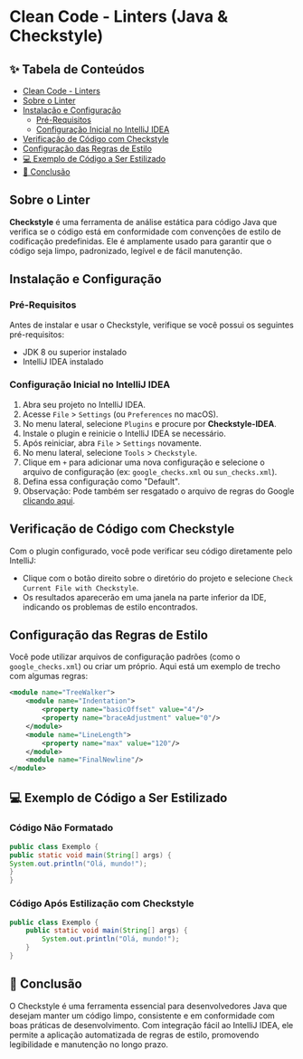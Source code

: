 # Clean Code - Linters (Java & Checkstyle)

## ✨ Tabela de Conteúdos

- [Clean Code - Linters](#clean-code---linters-java--checkstyle)
- [Sobre o Linter](#sobre-o-linter)
- [Instalação e Configuração](#instalação-e-configuração)
  - [Pré-Requisitos](#pré-requisitos)
  - [Configuração Inicial no IntelliJ IDEA](#configuração-inicial-no-intellij-idea)
- [Verificação de Código com Checkstyle](#verificação-de-código-com-checkstyle)
- [Configuração das Regras de Estilo](#configuração-das-regras-de-estilo)
- [💻 Exemplo de Código a Ser Estilizado](#-exemplo-de-código-a-ser-estilizado)
- [📜 Conclusão](#-conclusão)

## Sobre o Linter

**Checkstyle** é uma ferramenta de análise estática para código Java que verifica se o código está em conformidade com convenções de estilo de codificação predefinidas. Ele é amplamente usado para garantir que o código seja limpo, padronizado, legível e de fácil manutenção.

## Instalação e Configuração

### Pré-Requisitos

Antes de instalar e usar o Checkstyle, verifique se você possui os seguintes pré-requisitos:

- JDK 8 ou superior instalado
- IntelliJ IDEA instalado

### Configuração Inicial no IntelliJ IDEA

1. Abra seu projeto no IntelliJ IDEA.
2. Acesse `File` > `Settings` (ou `Preferences` no macOS).
3. No menu lateral, selecione `Plugins` e procure por **Checkstyle-IDEA**.
4. Instale o plugin e reinicie o IntelliJ IDEA se necessário.
5. Após reiniciar, abra `File` > `Settings` novamente.
6. No menu lateral, selecione `Tools` > `Checkstyle`.
7. Clique em `+` para adicionar uma nova configuração e selecione o arquivo de configuração (ex: `google_checks.xml` ou `sun_checks.xml`).
8. Defina essa configuração como "Default".
9. Observação: Pode também ser resgatado o arquivo de regras do Google [clicando aqui](https://raw.githubusercontent.com/checkstyle/checkstyle/master/src/main/resources/google_checks.xml).

## Verificação de Código com Checkstyle

Com o plugin configurado, você pode verificar seu código diretamente pelo IntelliJ:

- Clique com o botão direito sobre o diretório do projeto e selecione `Check Current File with Checkstyle`.
- Os resultados aparecerão em uma janela na parte inferior da IDE, indicando os problemas de estilo encontrados.

## Configuração das Regras de Estilo

Você pode utilizar arquivos de configuração padrões (como o `google_checks.xml`) ou criar um próprio. Aqui está um exemplo de trecho com algumas regras:

```xml
<module name="TreeWalker">
    <module name="Indentation">
        <property name="basicOffset" value="4"/>
        <property name="braceAdjustment" value="0"/>
    </module>
    <module name="LineLength">
        <property name="max" value="120"/>
    </module>
    <module name="FinalNewline"/>
</module>
```

## 💻 Exemplo de Código a Ser Estilizado

### Código Não Formatado
```java
public class Exemplo {
public static void main(String[] args) {
System.out.println("Olá, mundo!");
}
}
```


### Código Após Estilização com Checkstyle

```java
public class Exemplo {
    public static void main(String[] args) {
        System.out.println("Olá, mundo!");
    }
}
```

## 📜 Conclusão

O Checkstyle é uma ferramenta essencial para desenvolvedores Java que desejam manter um código limpo, consistente e em conformidade com boas práticas de desenvolvimento. Com integração fácil ao IntelliJ IDEA, ele permite a aplicação automatizada de regras de estilo, promovendo legibilidade e manutenção no longo prazo.
